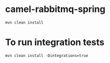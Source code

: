 camel-rabbitmq-spring 
=====================

`mvn clean install`

To run integration tests
========================

`mvn clean install -Dintegrations=true`